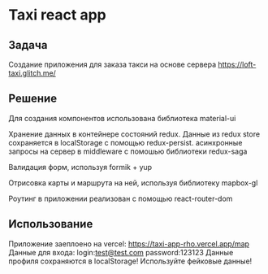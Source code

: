 # Taxi react app

## Задача
Создание приложения для заказа такси на основе сервера https://loft-taxi.glitch.me/

## Решение
Для создания компонентов использована библиотека material-ui

Хранение данных в контейнере состояний redux.
Данныe из redux store сохраняется в localStorage с помощью redux-persist.
асинхронные запросы на сервер в middleware с помошью библиотеки redux-saga

Валидация форм, используя formik + yup

Отрисовка карты и маршрута на ней, используя библиотеку mapbox-gl

Роутинг в приложении реализован с помощью react-router-dom

## Использование
Приложение заеплоено на vercel: https://taxi-app-rho.vercel.app/map
Данные для входа:
  login:test@test.com 
  password:123123
Данные профиля сохраняются в localStorage! Используйте фейковые данные!

